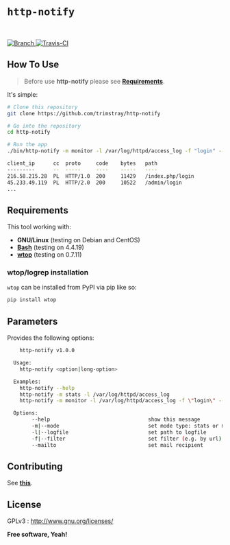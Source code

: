 # `http-notify`

<br>

<p align="left">
  <a href="https://img.shields.io/badge/Branch-master-green.svg">
    <img src="https://img.shields.io/badge/Branch-master-green.svg"
        alt="Branch">
  </a>
  <a href="https://travis-ci.org/trimstray/http-notify">
    <img src="https://travis-ci.org/trimstray/http-notify.svg?branch=master"
        alt="Travis-CI">
  </a>
</p>

## How To Use

  > Before use **http-notify** please see **[Requirements](#requirements)**.

It's simple:

```bash
# Clone this repository
git clone https://github.com/trimstray/http-notify

# Go into the repository
cd http-notify

# Run the app
./bin/http-notify -m monitor -l /var/log/httpd/access_log -f "login" --mailto admin@example.com

client_ip      cc  proto     code    bytes   path
---------      --  -----     ----    -----   ----
216.58.215.28  PL  HTTP/1.0  200     11429   /index.php/login
45.233.49.119  PL  HTTP/2.0  200     10522   /admin/login
...
```

## Requirements

This tool working with:

- **GNU/Linux** (testing on Debian and CentOS)
- **[Bash](https://www.gnu.org/software/bash/)** (testing on 4.4.19)
- **[wtop](https://github.com/ClockworkNet/wtop)** (testing on 0.7.11)

### wtop/logrep installation

`wtop` can be installed from PyPI via pip like so:

```bash
pip install wtop
```

## Parameters

Provides the following options:

```bash
    http-notify v1.0.0

  Usage:
    http-notify <option|long-option>

  Examples:
    http-notify --help
    http-notify -m stats -l /var/log/httpd/access_log
    http-notify -m monitor -l /var/log/httpd/access_log -f \"login\" --mailto admin@example.com

  Options:
        --help                                show this message
        -m|--mode                             set mode type: stats or monitor
        -l|--logfile                          set path to logfile
        -f|--filter                           set filter (e.g. by url)
        --mailto                              set mail recipient
```

## Contributing

See **[this](CONTRIBUTING.md)**.

## License

GPLv3 : <http://www.gnu.org/licenses/>

**Free software, Yeah!**
